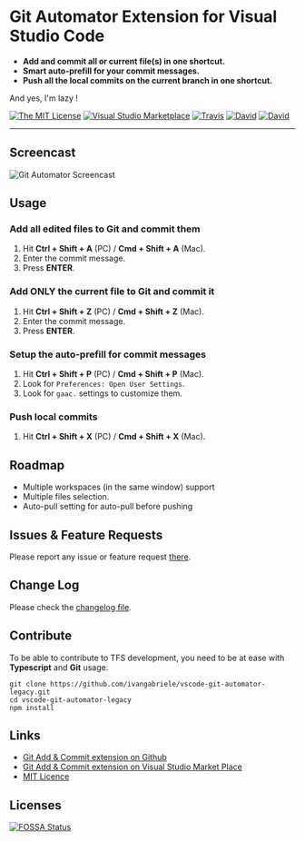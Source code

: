 # Git Automator Extension for Visual Studio Code

- **Add and commit all or current file(s) in one shortcut.**
- **Smart auto-prefill for your commit messages.**
- **Push all the local commits on the current branch in one shortcut.**

And yes, I'm lazy !

[![The MIT License](https://img.shields.io/badge/license-MIT-orange.svg?style=flat-square)](http://opensource.org/licenses/MIT)
[![Visual Studio Marketplace](https://vsmarketplacebadge.apphb.com/installs-short/ivangabriele.vscode-git-add-and-commit.svg?style=flat-square)](https://marketplace.visualstudio.com/items?itemName=ivangabriele.vscode-git-add-and-commit)
[![Travis](https://img.shields.io/travis/ivangabriele/vscode-git-automator-legacy.svg?style=flat-square)](https://travis-ci.org/ivangabriele/vscode-git-automator-legacy)
[![David](https://img.shields.io/david/ivangabriele/vscode-git-automator-legacy.svg?style=flat-square)](https://david-dm.org/ivangabriele/vscode-git-automator-legacy?type=dev)
[![David](https://img.shields.io/david/dev/ivangabriele/vscode-git-automator-legacy.svg?style=flat-square)](https://david-dm.org/ivangabriele/vscode-git-automator-legacy?type=dev)

---

## Screencast

![Git Automator Screencast](https://raw.githubusercontent.com/ivangabriele/vscode-git-automator-legacy/master/res/screencast.gif)

## Usage

### Add all edited files to Git and commit them

1. Hit **Ctrl + Shift + A** (PC) / **Cmd + Shift + A** (Mac).
2. Enter the commit message.
3. Press **ENTER**.

### Add ONLY the current file to Git and commit it

1. Hit **Ctrl + Shift + Z** (PC) / **Cmd + Shift + Z** (Mac).
2. Enter the commit message.
3. Press **ENTER**.

### Setup the auto-prefill for commit messages

1. Hit **Ctrl + Shift + P** (PC) / **Cmd + Shift + P** (Mac).
2. Look for `Preferences: Open User Settings`.
3. Look for `gaac.` settings to customize them.

### Push local commits

1. Hit **Ctrl + Shift + X** (PC) / **Cmd + Shift + X** (Mac).

## Roadmap

* Multiple workspaces (in the same window) support
* Multiple files selection.
* Auto-pull setting for auto-pull before pushing

## Issues & Feature Requests

Please report any issue or feature request [there](https://github.com/ivangabriele/vscode-git-automator-legacy/issues).

## Change Log

Please check the [changelog file](https://github.com/ivangabriele/vscode-git-automator-legacy/blob/master/CHANGELOG.md).

## Contribute

To be able to contribute to TFS development, you need to be at ease with **Typescript** and **Git** usage.

    git clone https://github.com/ivangabriele/vscode-git-automator-legacy.git
    cd vscode-git-automator-legacy
    npm install

## Links

- [Git Add & Commit extension on Github](https://github.com/ivangabriele/vscode-git-automator-legacy)
- [Git Add & Commit extension on Visual Studio Market Place](https://marketplace.visualstudio.com/items/ivangabriele.vscode-git-automator)
- [MIT Licence](https://github.com/ivangabriele/vscode-git-automator-legacy/blob/master/LICENSE)

## Licenses

[![FOSSA Status](https://app.fossa.io/api/projects/git%2Bgithub.com%2Fivangabriele%2Fvscode-git-automator-legacy.svg?type=large)](https://app.fossa.io/projects/git%2Bgithub.com%2Fivangabriele%2Fvscode-git-automator-legacy?ref=badge_large)
